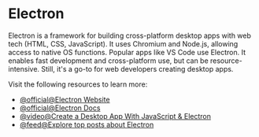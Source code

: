 # Electron

Electron is a framework for building cross-platform desktop apps with web tech (HTML, CSS, JavaScript). It uses Chromium and Node.js, allowing access to native OS functions. Popular apps like VS Code use Electron. It enables fast development and cross-platform use, but can be resource-intensive. Still, it's a go-to for web developers creating desktop apps.

Visit the following resources to learn more:

- [@official@Electron Website](https://www.electronjs.org/)
- [@official@Electron Docs](https://www.electronjs.org/docs/latest/)
- [@video@Create a Desktop App With JavaScript & Electron](https://www.youtube.com/watch?v=ML743nrkMHw)
- [@feed@Explore top posts about Electron](https://app.daily.dev/tags/electron?ref=roadmapsh)
